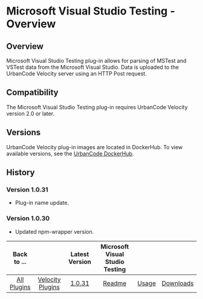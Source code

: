 
# Microsoft Visual Studio Testing - Overview

## Overview

Microsoft Visual Studio Testing plug-in allows for parsing of MSTest and VSTest data from the Microsoft Visual Studio. Data is uploaded to the UrbanCode Velocity server using an HTTP Post request.

## Compatibility

The Microsoft Visual Studio Testing plug-in requires UrbanCode Velocity version 2.0 or later.

## Versions

UrbanCode Velocity plug-in images are located in DockerHub. To view available versions, see the [UrbanCode DockerHub](https://hub.docker.com/r/urbancode/ucv-ext-ucd/tags).

## History

### Version 1.0.31

* Plug-in name update.

### Version 1.0.30
* Updated npm-wrapper version.

|Back to ...||Latest Version|Microsoft Visual Studio Testing |||
| :---: | :---: | :---: | :---: | :---: | :---: |
|[All Plugins](../../index.md)|[Velocity Plugins](../README.md)|[1.0.31](https://github.com/UrbanCode/IBM-UCV-PLUGINS/raw/main/files/ucv-ext-vs-quality/ucv-ext-vs-quality-1.0.31.tar.zip)|[Readme](README.md)|[Usage](usage.md)|[Downloads](downloads.md)|
